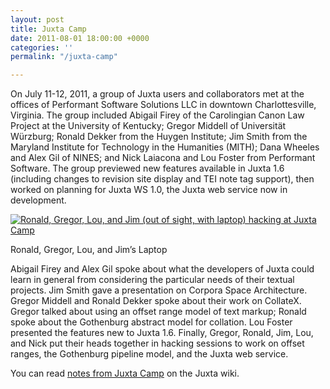 ```yaml
---
layout: post
title: Juxta Camp
date: 2011-08-01 18:00:00 +0000
categories: ''
permalink: "/juxta-camp"

---
```

 
On July 11-12, 2011, a group of Juxta users and collaborators met at the offices of Performant Software Solutions LLC in downtown Charlottesville, Virginia. The group included Abigail Firey of the Carolingian Canon Law Project at the University of Kentucky; Gregor Middell of Universität Würzburg; Ronald Dekker from the Huygen Institute; Jim Smith from the Maryland Institute for Technology in the Humanities (MITH); Dana Wheeles and Alex Gil of NINES; and Nick Laiacona and Lou Foster from Performant Software. The group previewed new features available in Juxta 1.6 (including changes to revision site display and TEI note tag support), then worked on planning for Juxta WS 1.0, the Juxta web service now in development.

[![Ronald, Gregor, Lou, and Jim (out of sight, with laptop) hacking at Juxta Camp](/wp-content/uploads/2011/08/Juxta-camp-photo-smaller.jpg "Juxta Camp")](http://dev-juxtasoftware.pantheonsite.io/wp-content/uploads/2011/08/Juxta-camp-photo-smaller.jpg)

Ronald, Gregor, Lou, and Jim’s Laptop

Abigail Firey and Alex Gil spoke about what the developers of Juxta could learn in general from considering the particular needs of their textual projects. Jim Smith gave a presentation on Corpora Space Architecture. Gregor Middell and Ronald Dekker spoke about their work on CollateX. Gregor talked about using an offset range model of text markup; Ronald spoke about the Gothenburg abstract model for collation. Lou Foster presented the features new to Juxta 1.6. Finally, Gregor, Ronald, Jim, Lou, and Nick put their heads together in hacking sessions to work on offset ranges, the Gothenburg pipeline model, and the Juxta web service.

You can read [notes from Juxta Camp](http://code.google.com/p/juxta/wiki/MeetingNotes) on the Juxta wiki.